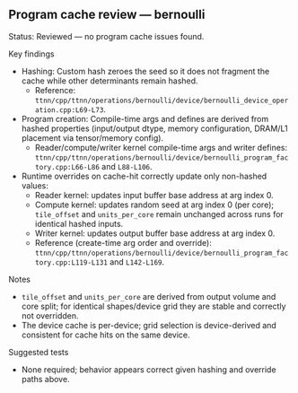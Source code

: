 ## Program cache review — bernoulli

Status: Reviewed — no program cache issues found.

Key findings
- Hashing: Custom hash zeroes the seed so it does not fragment the cache while other determinants remain hashed.
  - Reference: `ttnn/cpp/ttnn/operations/bernoulli/device/bernoulli_device_operation.cpp:L69-L73`.
- Program creation: Compile-time args and defines are derived from hashed properties (input/output dtype, memory configuration, DRAM/L1 placement via tensor/memory config).
  - Reader/compute/writer kernel compile-time args and writer defines: `ttnn/cpp/ttnn/operations/bernoulli/device/bernoulli_program_factory.cpp:L66-L86` and `L88-L106`.
- Runtime overrides on cache-hit correctly update only non-hashed values:
  - Reader kernel: updates input buffer base address at arg index 0.
  - Compute kernel: updates random seed at arg index 0 (per core); `tile_offset` and `units_per_core` remain unchanged across runs for identical hashed inputs.
  - Writer kernel: updates output buffer base address at arg index 0.
  - Reference (create-time arg order and override): `ttnn/cpp/ttnn/operations/bernoulli/device/bernoulli_program_factory.cpp:L119-L131` and `L142-L169`.

Notes
- `tile_offset` and `units_per_core` are derived from output volume and core split; for identical shapes/device grid they are stable and correctly not overridden.
- The device cache is per-device; grid selection is device-derived and consistent for cache hits on the same device.

Suggested tests
- None required; behavior appears correct given hashing and override paths above.

